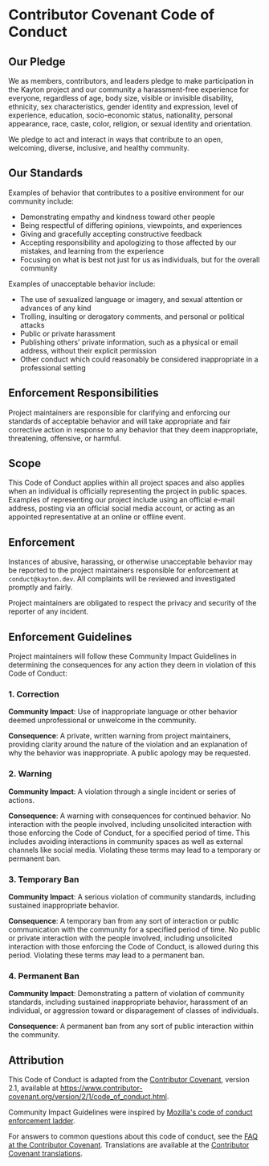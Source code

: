 # Contributor Covenant Code of Conduct

## Our Pledge

We as members, contributors, and leaders pledge to make participation in the Kayton project and our
community a harassment-free experience for everyone, regardless of age, body size, visible or
invisible disability, ethnicity, sex characteristics, gender identity and expression, level of
experience, education, socio-economic status, nationality, personal appearance, race, caste, color,
religion, or sexual identity and orientation.

We pledge to act and interact in ways that contribute to an open, welcoming, diverse, inclusive, and
healthy community.

## Our Standards

Examples of behavior that contributes to a positive environment for our community include:

- Demonstrating empathy and kindness toward other people
- Being respectful of differing opinions, viewpoints, and experiences
- Giving and gracefully accepting constructive feedback
- Accepting responsibility and apologizing to those affected by our mistakes, and learning from the
  experience
- Focusing on what is best not just for us as individuals, but for the overall community

Examples of unacceptable behavior include:

- The use of sexualized language or imagery, and sexual attention or advances of any kind
- Trolling, insulting or derogatory comments, and personal or political attacks
- Public or private harassment
- Publishing others' private information, such as a physical or email address, without their explicit
  permission
- Other conduct which could reasonably be considered inappropriate in a professional setting

## Enforcement Responsibilities

Project maintainers are responsible for clarifying and enforcing our standards of acceptable
behavior and will take appropriate and fair corrective action in response to any behavior that they
deem inappropriate, threatening, offensive, or harmful.

## Scope

This Code of Conduct applies within all project spaces and also applies when an individual is
officially representing the project in public spaces. Examples of representing our project include
using an official e-mail address, posting via an official social media account, or acting as an
appointed representative at an online or offline event.

## Enforcement

Instances of abusive, harassing, or otherwise unacceptable behavior may be reported to the project
maintainers responsible for enforcement at `conduct@kayton.dev`. All complaints will be reviewed and
investigated promptly and fairly.

Project maintainers are obligated to respect the privacy and security of the reporter of any
incident.

## Enforcement Guidelines

Project maintainers will follow these Community Impact Guidelines in determining the consequences for
any action they deem in violation of this Code of Conduct:

### 1. Correction

**Community Impact**: Use of inappropriate language or other behavior deemed unprofessional or
unwelcome in the community.

**Consequence**: A private, written warning from project maintainers, providing clarity around the
nature of the violation and an explanation of why the behavior was inappropriate. A public apology may
be requested.

### 2. Warning

**Community Impact**: A violation through a single incident or series of actions.

**Consequence**: A warning with consequences for continued behavior. No interaction with the people
involved, including unsolicited interaction with those enforcing the Code of Conduct, for a specified
period of time. This includes avoiding interactions in community spaces as well as external channels
like social media. Violating these terms may lead to a temporary or permanent ban.

### 3. Temporary Ban

**Community Impact**: A serious violation of community standards, including sustained inappropriate
behavior.

**Consequence**: A temporary ban from any sort of interaction or public communication with the
community for a specified period of time. No public or private interaction with the people involved,
including unsolicited interaction with those enforcing the Code of Conduct, is allowed during this
period. Violating these terms may lead to a permanent ban.

### 4. Permanent Ban

**Community Impact**: Demonstrating a pattern of violation of community standards, including
sustained inappropriate behavior, harassment of an individual, or aggression toward or disparagement
of classes of individuals.

**Consequence**: A permanent ban from any sort of public interaction within the community.

## Attribution

This Code of Conduct is adapted from the [Contributor Covenant][homepage], version 2.1,
available at <https://www.contributor-covenant.org/version/2/1/code_of_conduct.html>.

Community Impact Guidelines were inspired by [Mozilla's code of conduct
enforcement ladder](https://github.com/mozilla/diversity).

For answers to common questions about this code of conduct, see the [FAQ at the Contributor
Covenant](https://www.contributor-covenant.org/faq). Translations are available at the [Contributor
Covenant translations](https://www.contributor-covenant.org/translations).

[homepage]: https://www.contributor-covenant.org
